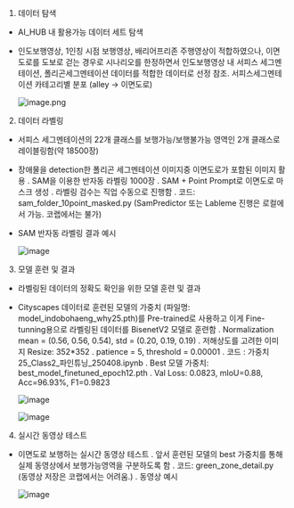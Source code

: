 
1. 데이터 탐색
- AI_HUB 내 활용가능 데이터 세트 탐색
- 인도보행영상, 1인칭 시점 보행영상, 배리어프리존 주행영상이 적합하였으나,
   이면도로를 도보로 걷는 경우로 시나리오를 한정하면서
   인도보행영상 내 서피스 세그멘테이션, 폴리곤세그멘테이션 데이터를 적합한 데이터로 선정
   참조. 서피스세그멘테이션 카테고리별 분포 (alley -> 이면도로)
  
   ![image.png](attachment:37bbaafa-6d33-436b-a604-d8434c258271:image.png)


   
2. 데이터 라벨링
- 서피스 세그멘테이션의 22개 클래스를 보행가능/보행불가능 영역인 2개 클래스로 레이블링함(약 18500장)
- 장애물을 detection한 폴리곤 세그멘테이션 이미지중 이면도로가 포함된 이미지 활용
  . SAM을 이용한 반자동 라벨링 1000장 
  . SAM + Point Prompt로 이면도로 마스크 생성
  . 라벨링 검수는 직업 수동으로 진행함
  . 코드: sam_folder_10point_masked.py (SamPredictor 또는 Lableme 진행은 로컬에서 가능. 코랩에서는 불가)
- SAM 반자동 라벨링 결과 예시

  ![image](https://github.com/user-attachments/assets/d556c91d-e729-4628-bc2e-ea607ed8c6b4)
 

3. 모델 훈련 및 결과
- 라벨링된 데이터의 정확도 확인을 위한 모델 훈련 및 결과
   
- Cityscapes 데이터로 훈련된 모델의 가중치 (파일명: model_indobohaeng_why25.pth)를 Pre-trained로 사용하고
   이게 Fine-tunning용으로 라벨링된 데이터를 BisenetV2 모델로 훈련함
   . Normalization mean = (0.56, 0.56, 0.54), std = (0.20, 0.19, 0.19)
   . 저해상도를 고려한 이미지 Resize: 352*352
   . patience = 5, threshold = 0.00001
   . 코드 : 가중치25_Class2_파인튜닝_250408.ipynb
   . Best 모델 가중치: best_model_finetuned_epoch12.pth
   . Val Loss: 0.0823, mIoU=0.88, Acc=96.93%, F1=0.9823
  
  ![image](https://github.com/user-attachments/assets/36a02aaa-f61e-4721-9f69-7e457a6cab16)

   ![image](https://github.com/user-attachments/assets/ddf54f4a-adb9-41d8-82e1-409d2536c279)



4. 실시간 동영상 테스트
- 이면도로 보행하는 실시간 동영상 테스트
   . 앞서 훈련된 모델의 best 가중치를 통해 실제 동영상에서 보행가능영역을 구분하도록 함
   . 코드: green_zone_detail.py (동영상 저장은 코랩에서는 어려움.)
   . 동영상 예시
  
     ![image](https://github.com/user-attachments/assets/b2bfb555-57c6-4abe-8674-e18733b6191c)
